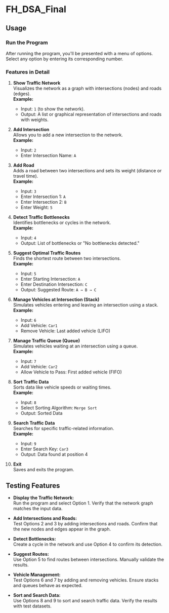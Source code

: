 # FH_DSA_Final

## Usage
### Run the Program
After running the program, you'll be presented with a menu of options. Select any option by entering its corresponding number.

### Features in Detail
1. **Show Traffic Network**  
   Visualizes the network as a graph with intersections (nodes) and roads (edges).  
   **Example:**  
   - Input: `1` (to show the network).
   - Output: A list or graphical representation of intersections and roads with weights.

2. **Add Intersection**  
   Allows you to add a new intersection to the network.  
   **Example:**  
   - Input: `2`
   - Enter Intersection Name: `A`

3. **Add Road**  
   Adds a road between two intersections and sets its weight (distance or travel time).  
   **Example:**  
   - Input: `3`
   - Enter Intersection 1: `A`
   - Enter Intersection 2: `B`
   - Enter Weight: `5`

4. **Detect Traffic Bottlenecks**  
   Identifies bottlenecks or cycles in the network.  
   **Example:**  
   - Input: `4`
   - Output: List of bottlenecks or "No bottlenecks detected."

5. **Suggest Optimal Traffic Routes**  
   Finds the shortest route between two intersections.  
   **Example:**  
   - Input: `5`
   - Enter Starting Intersection: `A`
   - Enter Destination Intersection: `C`
   - Output: Suggested Route: `A → B → C`

6. **Manage Vehicles at Intersection (Stack)**  
   Simulates vehicles entering and leaving an intersection using a stack.  
   **Example:**  
   - Input: `6`
   - Add Vehicle: `Car1`
   - Remove Vehicle: Last added vehicle (LIFO)

7. **Manage Traffic Queue (Queue)**  
   Simulates vehicles waiting at an intersection using a queue.  
   **Example:**  
   - Input: `7`
   - Add Vehicle: `Car2`
   - Allow Vehicle to Pass: First added vehicle (FIFO)

8. **Sort Traffic Data**  
   Sorts data like vehicle speeds or waiting times.  
   **Example:**  
   - Input: `8`
   - Select Sorting Algorithm: `Merge Sort`
   - Output: Sorted Data

9. **Search Traffic Data**  
   Searches for specific traffic-related information.  
   **Example:**  
   - Input: `9`
   - Enter Search Key: `Car3`
   - Output: Data found at position 4

10. **Exit**  
    Saves and exits the program.

## Testing Features
- **Display the Traffic Network:**  
  Run the program and select Option 1. Verify that the network graph matches the input data.

- **Add Intersections and Roads:**  
  Test Options 2 and 3 by adding intersections and roads. Confirm that the new nodes and edges appear in the graph.

- **Detect Bottlenecks:**  
  Create a cycle in the network and use Option 4 to confirm its detection.

- **Suggest Routes:**  
  Use Option 5 to find routes between intersections. Manually validate the results.

- **Vehicle Management:**  
  Test Options 6 and 7 by adding and removing vehicles. Ensure stacks and queues behave as expected.

- **Sort and Search Data:**  
  Use Options 8 and 9 to sort and search traffic data. Verify the results with test datasets.
